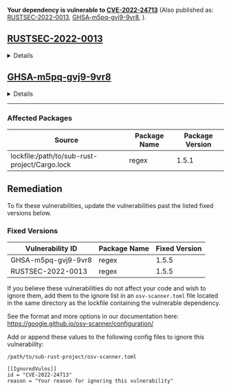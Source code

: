 **Your dependency is vulnerable to [CVE-2022-24713](https://osv.dev/list?q=CVE-2022-24713)**
(Also published as:  [RUSTSEC-2022-0013](https://osv.dev/vulnerability/RUSTSEC-2022-0013),  [GHSA-m5pq-gvj9-9vr8](https://osv.dev/vulnerability/GHSA-m5pq-gvj9-9vr8), ).

## [RUSTSEC-2022-0013](https://osv.dev/vulnerability/RUSTSEC-2022-0013)

<details>
<summary>Details</summary>

> The Rust Security Response WG was notified that the `regex` crate did not
> properly limit the complexity of the regular expressions (regex) it parses. An
> attacker could use this security issue to perform a denial of service, by
> sending a specially crafted regex to a service accepting untrusted regexes. No
> known vulnerability is present when parsing untrusted input with trusted
> regexes.
> 
> This issue has been assigned CVE-2022-24713. The severity of this vulnerability
> is "high" when the `regex` crate is used to parse untrusted regexes. Other uses
> of the `regex` crate are not affected by this vulnerability.
> 
> ## Overview
> 
> The `regex` crate features built-in mitigations to prevent denial of service
> attacks caused by untrusted regexes, or untrusted input matched by trusted
> regexes. Those (tunable) mitigations already provide sane defaults to prevent
> attacks. This guarantee is documented and it's considered part of the crate's
> API.
> 
> Unfortunately a bug was discovered in the mitigations designed to prevent
> untrusted regexes to take an arbitrary amount of time during parsing, and it's
> possible to craft regexes that bypass such mitigations. This makes it possible
> to perform denial of service attacks by sending specially crafted regexes to
> services accepting user-controlled, untrusted regexes.
> 
> ## Affected versions
> 
> All versions of the `regex` crate before or equal to 1.5.4 are affected by this
> issue. The fix is include starting from  `regex` 1.5.5.
> 
> ## Mitigations
> 
> We recommend everyone accepting user-controlled regexes to upgrade immediately
> to the latest version of the `regex` crate.
> 
> Unfortunately there is no fixed set of problematic regexes, as there are
> practically infinite regexes that could be crafted to exploit this
> vulnerability. Because of this, we do not recommend denying known problematic
> regexes.
> 
> ## Acknowledgements
> 
> We want to thank Addison Crump for responsibly disclosing this to us according
> to the [Rust security policy][1], and for helping review the fix.
> 
> We also want to thank Andrew Gallant for developing the fix, and Pietro Albini
> for coordinating the disclosure and writing this advisory.
> 
> [1]: https://www.rust-lang.org/policies/security

</details>

## [GHSA-m5pq-gvj9-9vr8](https://osv.dev/vulnerability/GHSA-m5pq-gvj9-9vr8)

<details>
<summary>Details</summary>

> > This is a cross-post of [the official security advisory][advisory]. The official advisory contains a signed version with our PGP key, as well.
> 
> [advisory]: https://groups.google.com/g/rustlang-security-announcements/c/NcNNL1Jq7Yw
> 
> The Rust Security Response WG was notified that the `regex` crate did not properly limit the complexity of the regular expressions (regex) it parses. An attacker could use this security issue to perform a denial of service, by sending a specially crafted regex to a service accepting untrusted regexes. No known vulnerability is present when parsing untrusted input with trusted regexes.
> 
> This issue has been assigned CVE-2022-24713. The severity of this vulnerability is "high" when the `regex` crate is used to parse untrusted regexes. Other uses of the `regex` crate are not affected by this vulnerability.
> 
> ## Overview
> 
> The `regex` crate features built-in mitigations to prevent denial of service attacks caused by untrusted regexes, or untrusted input matched by trusted regexes. Those (tunable) mitigations already provide sane defaults to prevent attacks. This guarantee is documented and it's considered part of the crate's API.
> 
> Unfortunately a bug was discovered in the mitigations designed to prevent untrusted regexes to take an arbitrary amount of time during parsing, and it's possible to craft regexes that bypass such mitigations. This makes it possible to perform denial of service attacks by sending specially crafted regexes to services accepting user-controlled, untrusted regexes.
> 
> ## Affected versions
> 
> All versions of the `regex` crate before or equal to 1.5.4 are affected by this issue. The fix is include starting from  `regex` 1.5.5.
> 
> ## Mitigations
> 
> We recommend everyone accepting user-controlled regexes to upgrade immediately to the latest version of the `regex` crate.
> 
> Unfortunately there is no fixed set of problematic regexes, as there are practically infinite regexes that could be crafted to exploit this vulnerability. Because of this, we do not recommend denying known problematic regexes.
> 
> ## Acknowledgements
> 
> We want to thank Addison Crump for responsibly disclosing this to us according to the [Rust security policy](https://www.rust-lang.org/policies/security), and for helping review the fix.
> 
> We also want to thank Andrew Gallant for developing the fix, and Pietro Albini for coordinating the disclosure and writing this advisory.

</details>


---

### Affected Packages

| Source | Package Name | Package Version |
| --- | --- | --- |
| lockfile:/path/to/sub-rust-project/Cargo.lock | regex | 1.5.1 |

## Remediation

To fix these vulnerabilities, update the vulnerabilities past the listed fixed versions below.

### Fixed Versions

| Vulnerability ID | Package Name | Fixed Version |
| --- | --- | --- |
| GHSA-m5pq-gvj9-9vr8 | regex | 1.5.5 |
| RUSTSEC-2022-0013 | regex | 1.5.5 |

If you believe these vulnerabilities do not affect your code and wish to ignore them, add them to the ignore list in an
`osv-scanner.toml` file located in the same directory as the lockfile containing the vulnerable dependency.

See the format and more options in our documentation here: https://google.github.io/osv-scanner/configuration/

Add or append these values to the following config files to ignore this vulnerability:


`/path/to/sub-rust-project/osv-scanner.toml`
```
[[IgnoredVulns]]
id = "CVE-2022-24713"
reason = "Your reason for ignoring this vulnerability"
```
